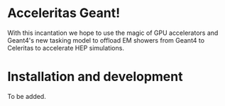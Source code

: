 # Acceleritas Geant!

With this incantation we hope to use the magic of GPU accelerators and Geant4's
new tasking model to offload EM showers from Geant4 to Celeritas to accelerate
HEP simulations.

# Installation and development

To be added.
